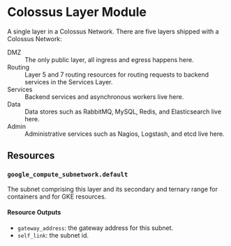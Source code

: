 # Colossus Layer Module

A single layer in a Colossus Network. There are five layers shipped with a Colossus Network:

<dl>
  <dt>DMZ</dt>
  <dd>The only public layer, all ingress and egress happens here.</dd>
  <dt>Routing</dt>
  <dd>Layer 5 and 7 routing resources for routing requests to backend services in the Services Layer.</dd>
  <dt>Services</dt>
  <dd>Backend services and asynchronous workers live here.</dd>
  <dt>Data</dt>
  <dd>Data stores such as RabbitMQ, MySQL, Redis, and Elasticsearch live here.</dd>
  <dt>Admin</dt>
  <dd>Administrative services such as Nagios, Logstash, and etcd live here.</dd>
</dl>

## Resources

### `google_compute_subnetwork.default`

The subnet comprising this layer and its secondary and ternary range for containers and for GKE resources.

#### Resource Outputs

 - `gateway_address`: the gateway address for this subnet.
 - `self_link`: the subnet id.
